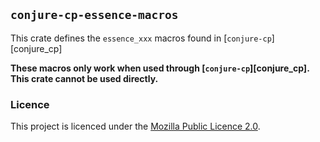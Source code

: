 ## `conjure-cp-essence-macros`

This crate defines the `essence_xxx` macros found in
[`conjure-cp`][conjure_cp]

**These macros only work when used through [`conjure-cp`][conjure_cp]. This
crate cannot be used directly.**

### Licence

This project is licenced under the [Mozilla Public Licence
2.0](https://www.mozilla.org/en-US/MPL/2.0/).

[conjure-cp]: https://github.com/conjure-cp/conjure-oxide/crates/conjure-cp

